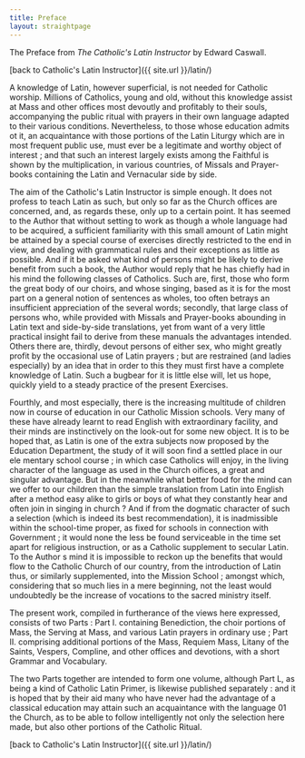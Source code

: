 ```yaml
---
title: Preface
layout: straightpage
---
```


The Preface from *The Catholic's Latin Instructor* by Edward Caswall.

[back to Catholic's Latin Instructor]({{ site.url }}/latin/)

A knowledge of Latin, however superficial, is not needed 
for Catholic worship. Millions of Catholics, young and 
old, without this knowledge assist at Mass and other offices 
most devoutly and profitably to their souls, accompanying 
the public ritual with prayers in their own language 
adapted to their various conditions. Nevertheless, to those 
whose education admits ot it, an acquaintance with those 
portions of the Latin Liturgy which are in most frequent 
public use, must ever be a legitimate and worthy object of 
interest ; and that such an interest largely exists among 
the Faithful is shown by the multiplication, in various 
countries, of Missals and Prayer-books containing the 
Latin and Vernacular side by side. 

The aim of the Catholic's Latin Instructor is simple 
enough. It does not profess to teach Latin as such, but 
only so far as the Church offices are concerned, and, as 
regards these, only up to a certain point. It has seemed 
to the Author that without setting to work as though 
a whole language had to be acquired, a sufficient familiarity 
with this small amount of Latin might be attained 
by a special course of exercises directly restricted 
to the end in view, and dealing with grammatical rules 
and their exceptions as little as possible. And if it be 
asked what kind of persons might be likely to derive 
benefit from such a book, the Author would reply that he 
has chiefly had in his mind the following classes of 
Catholics. Such are, first, those who form the great body 
of our choirs, and whose singing, based as it is for the 
most part on a general notion of sentences as wholes, too 
often betrays an insufficient appreciation of the several 
words; secondly, that large class of persons who, while 
provided with Missals and Prayer-books abounding in 
Latin text and side-by-side translations, yet from want 
of a very little practical insight fail to derive from 
these manuals the advantages intended. Others there 
are, thirdly, devout persons of either sex, who might 
greatly profit by the occasional use of Latin prayers ; but 
are restrained (and ladies especially) by an idea that in 
order to this they must first have a complete knowledge 
of Latin. Such a bugbear for it is little else will, 
let us hope, quickly yield to a steady practice of the 
present Exercises. 

Fourthly, and most especially, there is the increasing 
multitude of children now in course of education in our 
Catholic Mission schools. Very many of these have 
already learnt to read English with extraordinary facility, 
and their minds are instinctively on the look-out for some 
new object. It is to be hoped that, as Latin is one of the 
extra subjects now proposed by the Education Department, 
the study of it will soon find a settled place in our ele 
mentary school course ; in which case Catholics will enjoy, 
in the living character of the language as used in the 
Church oifices, a great and singular advantage. But in 
the meanwhile what better food for the mind can we offer 
to our children than the simple translation from Latin 
into English after a method easy alike to girls or boys 
of what they constantly hear and often join in singing in 
church ? And if from the dogmatic character of such a 
selection (which is indeed its best recommendation), it is 
inadmissible within the school-time proper, as fixed for 
schools in connection with Government ; it would none 
the less be found serviceable in the time set apart for 
religious instruction, or as a Catholic supplement to 
secular Latin. To the Author s mind it is impossible to 
reckon up the benefits that would flow to the Catholic 
Church of our country, from the introduction of Latin 
thus, or similarly supplemented, into the Mission School ; 
amongst which, considering that so much lies in a mere 
beginning, not the least would undoubtedly be the increase 
of vocations to the sacred ministry itself. 

The present work, compiled in furtherance of the views 
here expressed, consists of two Parts : Part I. containing 
Benediction, the choir portions of Mass, the Serving at 
Mass, and various Latin prayers in ordinary use ; Part II. 
comprising additional portions of the Mass, Requiem Mass, 
Litany of the Saints, Vespers, Compline, and other offices 
and devotions, with a short Grammar and Vocabulary. 

The two Parts together are intended to form one volume, 
although Part L, as being a kind of Catholic Latin Primer, 
is likewise published separately : and it is hoped that by 
their aid many who have never had the advantage of a 
classical education may attain such an acquaintance with 
the language 01 the Church, as to be able to follow 
intelligently not only the selection here made, but also 
other portions of the Catholic Ritual. 

[back to Catholic's Latin Instructor]({{ site.url }}/latin/)

